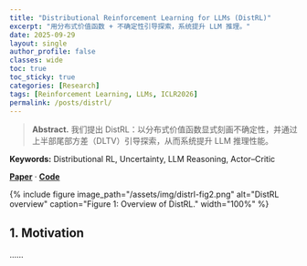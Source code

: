 ```yaml
---
title: "Distributional Reinforcement Learning for LLMs (DistRL)"
excerpt: "用分布式价值函数 + 不确定性引导探索，系统提升 LLM 推理。"
date: 2025-09-29
layout: single
author_profile: false
classes: wide
toc: true
toc_sticky: true
categories: [Research]
tags: [Reinforcement Learning, LLMs, ICLR2026]
permalink: /posts/distrl/
---
```

> **Abstract.** 我们提出 DistRL：以分布式价值函数显式刻画不确定性，并通过上半部尾部方差（DLTV）引导探索，从而系统提升 LLM 推理性能。

**Keywords:** Distributional RL, Uncertainty, LLM Reasoning, Actor–Critic

[**Paper**](#) · [**Code**](#)

{% include figure image_path="/assets/img/distrl-fig2.png" alt="DistRL overview" caption="Figure 1: Overview of DistRL." width="100%" %}

## 1. Motivation
……


